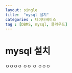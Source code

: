 ```yaml
---
layout: single
title:  "mysql 설치"
categories : 데이터베이스
tag : [DBMS, mysql, 클라우드]
---
```




#  mysql 설치
ㅇㅇㅇㅇ
ㅇㅇ
ㅇ
ㅇㅇㅇ
